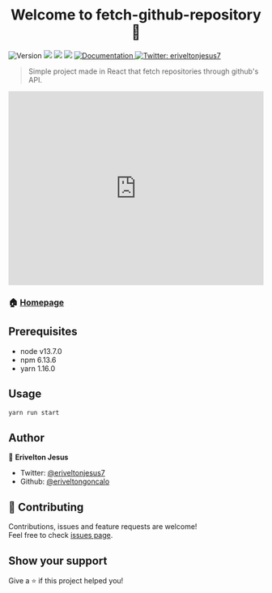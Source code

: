 <h1 align="center">Welcome to fetch-github-repository 👋</h1>
<p>
  <img alt="Version" src="https://img.shields.io/badge/version-1.0.0-blue.svg?cacheSeconds=2592000" />
  <img src="https://img.shields.io/badge/node-v13.7.0-blue.svg" />
  <img src="https://img.shields.io/badge/npm-6.13.6-blue.svg" />
  <img src="https://img.shields.io/badge/yarn-1.16.0-blue.svg" />
  <a href="https://github.com/eriveltongoncalo/fetch-github-repository#readme" target="_blank">
    <img alt="Documentation" src="https://img.shields.io/badge/documentation-yes-brightgreen.svg" />
  </a>
  <a href="https://twitter.com/eriveltonjesus7" target="_blank">
    <img alt="Twitter: eriveltonjesus7" src="https://img.shields.io/twitter/follow/eriveltonjesus7.svg?style=social" />
  </a>
</p>

> Simple project made in React that fetch repositories through github's API.

<div style='position:relative; padding-bottom:calc(67.30% + 44px)'>
  <iframe src='https://gfycat.com/ifr/CheapGargantuanGavial' frameborder='0' scrolling='no' width='100%' height='100%' style='position:absolute;top:0;left:0;' allowfullscreen>   </iframe>
</div>

### 🏠 [Homepage](https://github.com/eriveltongoncalo/fetch-github-repository#readme)

## Prerequisites

- node v13.7.0
- npm 6.13.6
- yarn 1.16.0

## Usage

```sh
yarn run start
```

## Author

👤 **Erivelton Jesus**

* Twitter: [@eriveltonjesus7](https://twitter.com/eriveltonjesus7)
* Github: [@eriveltongoncalo](https://github.com/eriveltongoncalo)

## 🤝 Contributing

Contributions, issues and feature requests are welcome!<br />Feel free to check [issues page](https://github.com/eriveltongoncalo/fetch-github-repository/issues). 

## Show your support

Give a ⭐️ if this project helped you!

